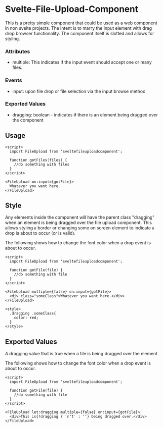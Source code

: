 # Svelte-File-Upload-Component
This is a pretty simple component that could be used as a web component in non svelte projects. The intent is to marry the input element with drag drop browser functionality. The component itself is slotted and allows for styling.

### Attributes
 * multiple: This indicates if the input event should accept one or many files.
 
### Events
 * input: upon file drop or file selection via the input browse method
 
### Exported Values
 * dragging: boolean - indicates if there is an element being dragged over the component 
 
## Usage
```
<script>
  import FileUpload from 'sveltefileuploadcomponent';
  
  function gotFiles(files) {
    //do something with files
  }
</script>

<FileUpload on:input={gotFile}>
  Whatever you want here.
</FileUpload>
```

## Style
Any elements inside the component will have the parent class "dragging" when an element is being dragged over the file upload component. This allows styling a border or changing some on screen element to indicate a drop is about to occur (or is valid).

The following shows how to change the font color when a drop event is about to occur.

```
<script>
  import FileUpload from 'sveltefileuploadcomponent';
  
  function gotFile(file) {
    //do something with file
  }
</script>

<FileUpload multiple={false} on:input={gotFile}>
  <div class="someClass">Whatever you want here.</div>
</FileUpload>

<style>
  .dragging .someClass{
    color: red;
  }
</style>
```

## Exported Values
A dragging value that is true when a file is being dragged over the element

The following shows how to change the font color when a drop event is about to occur.

```
<script>
  import FileUpload from 'sveltefileuploadcomponent';
  
  function gotFile(file) {
    //do something with file
  }
</script>

<FileUpload let:dragging multiple={false} on:input={gotFile}>
  <div>This is{!dragging ? 'n't' : ''} being dragged over.</div>
</FileUpload>
```

